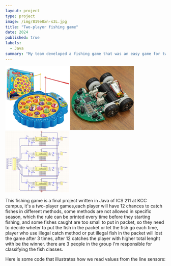 ```yaml
---
layout: project
type: project
image: /img/819e8xn-s3L.jpg
title: "Two-player fishing game"
date: 2024
published: true
labels:
  - Java
summary: "My team developed a fishing game that was an easy game for two player can catch fish and the player with more total length of fish wins the game at Kapiolani Community College."
---
```


<div class="text-center p-4">
  <img width="200px" src="../img/819e8xn-s3L.jpg" class="img-thumbnail" >
  <img width="200px" src="../img/micromouse/micromouse-robot-2.jpg" class="img-thumbnail" >
  <img width="200px" src="../img/micromouse/micromouse-circuit.png" class="img-thumbnail" >
</div>

This fishing game is a final project written in Java of ICS 211 at KCC campus, it's a two-player games,each player will have 12 chances to catch fishes in different methods, some methods are not allowed in specific season, which the rule can be printed every time before they starting fishing, and some fishes caught are too small to put in packet, so they need to decide wheter to put the fish in the packet or let the fish go each time, player who use illegal catch method or put illegal fish in the packet will lost the game after 3 times, after 12 catches the player with higher total lenght with be the winner. there are 3 people in the group I'm responsible for classifying the fish classes.

Here is some code that illustrates how we read values from the line sensors:

